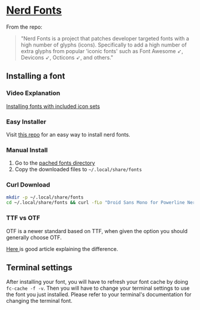 # [ Nerd Fonts ](https://www.nerdfonts.com/)

From the repo:

> "Nerd Fonts is a project that patches developer targeted fonts with a high number of glyphs (icons). Specifically to add a high number of extra glyphs from popular 'iconic fonts' such as Font Awesome ➶, Devicons ➶, Octicons ➶, and others."

## Installing a font

### Video Explanation

[Installing fonts with included icon sets](https://www.youtube.com/watch?v=fR4ThXzhQYI&t=364s)

### Easy Installer

Visit [this repo](https://github.com/ronniedroid/getnf) for an easy way to install nerd fonts.

### Manual Install

1. Go to the [pached fonts directory](https://www.nerdfonts.com/font-downloads)
1. Copy the downloaded files to `~/.local/share/fonts`

### Curl Download

```bash
mkdir -p ~/.local/share/fonts
cd ~/.local/share/fonts && curl -fLo "Droid Sans Mono for Powerline Nerd Font Complete.otf" https://github.com/ryanoasis/nerd-fonts/raw/master/patched-fonts/DroidSansMono/complete/Droid%20Sans%20Mono%20Nerd%20Font%20Complete.otf
```

### TTF vs OTF

OTF is a newer standard based on TTF, when given the option you should generally choose OTF.

[ Here ](https://www.makeuseof.com/tag/otf-vs-ttf-fonts-one-better/) is good article explaining the difference.

## Terminal settings

After installing your font, you will have to refresh your font cache by doing `fc-cache -f -v`. Then you will have to change your terminal settings to use the font you just installed. Please refer to your terminal's documentation for changing the terminal font.
